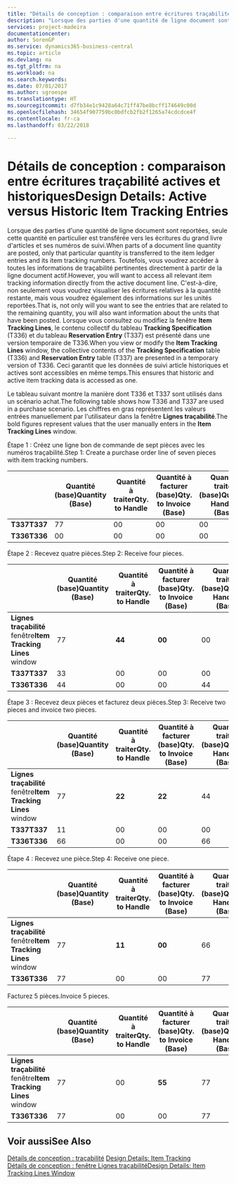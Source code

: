 ```yaml
---
title: "Détails de conception : comparaison entre écritures traçabilité actives et historiques | Microsoft Docs"
description: "Lorsque des parties d'une quantité de ligne document sont reportées, seule cette quantité en particulier est transférée vers les écritures du grand livre d'articles et ses numéros de suivi. Toutefois, vous voudrez accéder à toutes les informations de traçabilité pertinentes directement à partir de la ligne document actif. C'est-à-dire, non seulement vous voudrez visualiser les écritures relatives à la quantité restante, mais vous voudrez également des informations sur les unités reportées. Lorsque vous consultez ou modifiez la fenêtre **Item Tracking Lines**, le contenu collectif du tableau **Tracking Specification** (T336) et du tableau **Reservation Entry** (T337) est présenté dans une version temporaire de T336. Ceci garantit que les données de suivi article historiques et actives sont accessibles en même temps."
services: project-madeira
documentationcenter: 
author: SorenGP
ms.service: dynamics365-business-central
ms.topic: article
ms.devlang: na
ms.tgt_pltfrm: na
ms.workload: na
ms.search.keywords: 
ms.date: 07/01/2017
ms.author: sgroespe
ms.translationtype: HT
ms.sourcegitcommit: d7fb34e1c9428a64c71ff47be8bcff174649c00d
ms.openlocfilehash: 34654f907759bc0bdfcb2fb2f1265a74cdcdce4f
ms.contentlocale: fr-ca
ms.lasthandoff: 03/22/2018

---
```

# <a name="design-details-active-versus-historic-item-tracking-entries"></a><span data-ttu-id="87463-107">Détails de conception : comparaison entre écritures traçabilité actives et historiques</span><span class="sxs-lookup"><span data-stu-id="87463-107">Design Details: Active versus Historic Item Tracking Entries</span></span>
<span data-ttu-id="87463-108">Lorsque des parties d'une quantité de ligne document sont reportées, seule cette quantité en particulier est transférée vers les écritures du grand livre d'articles et ses numéros de suivi.</span><span class="sxs-lookup"><span data-stu-id="87463-108">When parts of a document line quantity are posted, only that particular quantity is transferred to the item ledger entries and its item tracking numbers.</span></span> <span data-ttu-id="87463-109">Toutefois, vous voudrez accéder à toutes les informations de traçabilité pertinentes directement à partir de la ligne document actif.</span><span class="sxs-lookup"><span data-stu-id="87463-109">However, you will want to access all relevant item tracking information directly from the active document line.</span></span> <span data-ttu-id="87463-110">C'est-à-dire, non seulement vous voudrez visualiser les écritures relatives à la quantité restante, mais vous voudrez également des informations sur les unités reportées.</span><span class="sxs-lookup"><span data-stu-id="87463-110">That is, not only will you want to see the entries that are related to the remaining quantity, you will also want information about the units that have been posted.</span></span> <span data-ttu-id="87463-111">Lorsque vous consultez ou modifiez la fenêtre **Item Tracking Lines**, le contenu collectif du tableau **Tracking Specification** (T336) et du tableau **Reservation Entry** (T337) est présenté dans une version temporaire de T336.</span><span class="sxs-lookup"><span data-stu-id="87463-111">When you view or modify the **Item Tracking Lines** window, the collective contents of the **Tracking Specification** table (T336) and **Reservation Entry** table (T337) are presented in a temporary version of T336.</span></span> <span data-ttu-id="87463-112">Ceci garantit que les données de suivi article historiques et actives sont accessibles en même temps.</span><span class="sxs-lookup"><span data-stu-id="87463-112">This ensures that historic and active item tracking data is accessed as one.</span></span>  

 <span data-ttu-id="87463-113">Le tableau suivant montre la manière dont T336 et T337 sont utilisés dans un scénario achat.</span><span class="sxs-lookup"><span data-stu-id="87463-113">The following table shows how T336 and T337 are used in a purchase scenario.</span></span> <span data-ttu-id="87463-114">Les chiffres en gras représentent les valeurs entrées manuellement par l'utilisateur dans la fenêtre **Lignes traçabilité**.</span><span class="sxs-lookup"><span data-stu-id="87463-114">The bold figures represent values that the user manually enters in the **Item Tracking Lines** window.</span></span>  

 <span data-ttu-id="87463-115">Étape 1 : Créez une ligne bon de commande de sept pièces avec les numéros traçabilité.</span><span class="sxs-lookup"><span data-stu-id="87463-115">Step 1: Create a purchase order line of seven pieces with item tracking numbers.</span></span>  

||<span data-ttu-id="87463-116">**Quantité (base)**</span><span class="sxs-lookup"><span data-stu-id="87463-116">**Quantity (Base)**</span></span>|<span data-ttu-id="87463-117">**Quantité à traiter**</span><span class="sxs-lookup"><span data-stu-id="87463-117">**Qty. to Handle**</span></span>|<span data-ttu-id="87463-118">**Quantité à facturer (base)**</span><span class="sxs-lookup"><span data-stu-id="87463-118">**Qty. to Invoice (Base)**</span></span>|<span data-ttu-id="87463-119">**Quantité traitée (base)**</span><span class="sxs-lookup"><span data-stu-id="87463-119">**Quantity Handled (Base)**</span></span>|<span data-ttu-id="87463-120">**Quantité facturée (base)**</span><span class="sxs-lookup"><span data-stu-id="87463-120">**Quantity Invoiced (Base)**</span></span>|  
|-|----------------------------------------------|--------------------------------------------|------------------------------------------------------|-------------------------------------------------------|--------------------------------------------------------|  
|<span data-ttu-id="87463-121">**T337**</span><span class="sxs-lookup"><span data-stu-id="87463-121">**T337**</span></span>|<span data-ttu-id="87463-122">7</span><span class="sxs-lookup"><span data-stu-id="87463-122">7</span></span>|<span data-ttu-id="87463-123">0</span><span class="sxs-lookup"><span data-stu-id="87463-123">0</span></span>|<span data-ttu-id="87463-124">0</span><span class="sxs-lookup"><span data-stu-id="87463-124">0</span></span>|<span data-ttu-id="87463-125">0</span><span class="sxs-lookup"><span data-stu-id="87463-125">0</span></span>|<span data-ttu-id="87463-126">0</span><span class="sxs-lookup"><span data-stu-id="87463-126">0</span></span>|  
|<span data-ttu-id="87463-127">**T336**</span><span class="sxs-lookup"><span data-stu-id="87463-127">**T336**</span></span>|<span data-ttu-id="87463-128">0</span><span class="sxs-lookup"><span data-stu-id="87463-128">0</span></span>|<span data-ttu-id="87463-129">0</span><span class="sxs-lookup"><span data-stu-id="87463-129">0</span></span>|<span data-ttu-id="87463-130">0</span><span class="sxs-lookup"><span data-stu-id="87463-130">0</span></span>|<span data-ttu-id="87463-131">0</span><span class="sxs-lookup"><span data-stu-id="87463-131">0</span></span>|<span data-ttu-id="87463-132">0</span><span class="sxs-lookup"><span data-stu-id="87463-132">0</span></span>|  

 <span data-ttu-id="87463-133">Étape 2 : Recevez quatre pièces.</span><span class="sxs-lookup"><span data-stu-id="87463-133">Step 2: Receive four pieces.</span></span>  

||<span data-ttu-id="87463-134">**Quantité (base)**</span><span class="sxs-lookup"><span data-stu-id="87463-134">**Quantity (Base)**</span></span>|<span data-ttu-id="87463-135">**Quantité à traiter**</span><span class="sxs-lookup"><span data-stu-id="87463-135">**Qty. to Handle**</span></span>|<span data-ttu-id="87463-136">**Quantité à facturer (base)**</span><span class="sxs-lookup"><span data-stu-id="87463-136">**Qty. to Invoice (Base)**</span></span>|<span data-ttu-id="87463-137">**Quantité traitée (base)**</span><span class="sxs-lookup"><span data-stu-id="87463-137">**Quantity Handled (Base)**</span></span>|<span data-ttu-id="87463-138">**Quantité facturée (base)**</span><span class="sxs-lookup"><span data-stu-id="87463-138">**Quantity Invoiced (Base)**</span></span>|  
|-|----------------------------------------------|--------------------------------------------|------------------------------------------------------|-------------------------------------------------------|--------------------------------------------------------|  
|<span data-ttu-id="87463-139">**Lignes traçabilité** fenêtre</span><span class="sxs-lookup"><span data-stu-id="87463-139">**Item Tracking Lines** window</span></span>|<span data-ttu-id="87463-140">7</span><span class="sxs-lookup"><span data-stu-id="87463-140">7</span></span>|<span data-ttu-id="87463-141">**4**</span><span class="sxs-lookup"><span data-stu-id="87463-141">**4**</span></span>|<span data-ttu-id="87463-142">**0**</span><span class="sxs-lookup"><span data-stu-id="87463-142">**0**</span></span>|<span data-ttu-id="87463-143">0</span><span class="sxs-lookup"><span data-stu-id="87463-143">0</span></span>|<span data-ttu-id="87463-144">0</span><span class="sxs-lookup"><span data-stu-id="87463-144">0</span></span>|  
|<span data-ttu-id="87463-145">**T337**</span><span class="sxs-lookup"><span data-stu-id="87463-145">**T337**</span></span>|<span data-ttu-id="87463-146">3</span><span class="sxs-lookup"><span data-stu-id="87463-146">3</span></span>|<span data-ttu-id="87463-147">0</span><span class="sxs-lookup"><span data-stu-id="87463-147">0</span></span>|<span data-ttu-id="87463-148">0</span><span class="sxs-lookup"><span data-stu-id="87463-148">0</span></span>|<span data-ttu-id="87463-149">0</span><span class="sxs-lookup"><span data-stu-id="87463-149">0</span></span>|<span data-ttu-id="87463-150">0</span><span class="sxs-lookup"><span data-stu-id="87463-150">0</span></span>|  
|<span data-ttu-id="87463-151">**T336**</span><span class="sxs-lookup"><span data-stu-id="87463-151">**T336**</span></span>|<span data-ttu-id="87463-152">4</span><span class="sxs-lookup"><span data-stu-id="87463-152">4</span></span>|<span data-ttu-id="87463-153">0</span><span class="sxs-lookup"><span data-stu-id="87463-153">0</span></span>|<span data-ttu-id="87463-154">0</span><span class="sxs-lookup"><span data-stu-id="87463-154">0</span></span>|<span data-ttu-id="87463-155">4</span><span class="sxs-lookup"><span data-stu-id="87463-155">4</span></span>|<span data-ttu-id="87463-156">0</span><span class="sxs-lookup"><span data-stu-id="87463-156">0</span></span>|  

 <span data-ttu-id="87463-157">Étape 3 : Recevez deux pièces et facturez deux pièces.</span><span class="sxs-lookup"><span data-stu-id="87463-157">Step 3: Receive two pieces and invoice two pieces.</span></span>  

||<span data-ttu-id="87463-158">**Quantité (base)**</span><span class="sxs-lookup"><span data-stu-id="87463-158">**Quantity (Base)**</span></span>|<span data-ttu-id="87463-159">**Quantité à traiter**</span><span class="sxs-lookup"><span data-stu-id="87463-159">**Qty. to Handle**</span></span>|<span data-ttu-id="87463-160">**Quantité à facturer (base)**</span><span class="sxs-lookup"><span data-stu-id="87463-160">**Qty. to Invoice (Base)**</span></span>|<span data-ttu-id="87463-161">**Quantité traitée (base)**</span><span class="sxs-lookup"><span data-stu-id="87463-161">**Quantity Handled (Base)**</span></span>|<span data-ttu-id="87463-162">**Quantité facturée (base)**</span><span class="sxs-lookup"><span data-stu-id="87463-162">**Quantity Invoiced (Base)**</span></span>|  
|-|----------------------------------------------|--------------------------------------------|------------------------------------------------------|-------------------------------------------------------|--------------------------------------------------------|  
|<span data-ttu-id="87463-163">**Lignes traçabilité** fenêtre</span><span class="sxs-lookup"><span data-stu-id="87463-163">**Item Tracking Lines** window</span></span>|<span data-ttu-id="87463-164">7</span><span class="sxs-lookup"><span data-stu-id="87463-164">7</span></span>|<span data-ttu-id="87463-165">**2**</span><span class="sxs-lookup"><span data-stu-id="87463-165">**2**</span></span>|<span data-ttu-id="87463-166">**2**</span><span class="sxs-lookup"><span data-stu-id="87463-166">**2**</span></span>|<span data-ttu-id="87463-167">4</span><span class="sxs-lookup"><span data-stu-id="87463-167">4</span></span>|<span data-ttu-id="87463-168">0</span><span class="sxs-lookup"><span data-stu-id="87463-168">0</span></span>|  
|<span data-ttu-id="87463-169">**T337**</span><span class="sxs-lookup"><span data-stu-id="87463-169">**T337**</span></span>|<span data-ttu-id="87463-170">1</span><span class="sxs-lookup"><span data-stu-id="87463-170">1</span></span>|<span data-ttu-id="87463-171">0</span><span class="sxs-lookup"><span data-stu-id="87463-171">0</span></span>|<span data-ttu-id="87463-172">0</span><span class="sxs-lookup"><span data-stu-id="87463-172">0</span></span>|<span data-ttu-id="87463-173">0</span><span class="sxs-lookup"><span data-stu-id="87463-173">0</span></span>|<span data-ttu-id="87463-174">0</span><span class="sxs-lookup"><span data-stu-id="87463-174">0</span></span>|  
|<span data-ttu-id="87463-175">**T336**</span><span class="sxs-lookup"><span data-stu-id="87463-175">**T336**</span></span>|<span data-ttu-id="87463-176">6</span><span class="sxs-lookup"><span data-stu-id="87463-176">6</span></span>|<span data-ttu-id="87463-177">0</span><span class="sxs-lookup"><span data-stu-id="87463-177">0</span></span>|<span data-ttu-id="87463-178">0</span><span class="sxs-lookup"><span data-stu-id="87463-178">0</span></span>|<span data-ttu-id="87463-179">6</span><span class="sxs-lookup"><span data-stu-id="87463-179">6</span></span>|<span data-ttu-id="87463-180">2</span><span class="sxs-lookup"><span data-stu-id="87463-180">2</span></span>|  

 <span data-ttu-id="87463-181">Étape 4 : Recevez une pièce.</span><span class="sxs-lookup"><span data-stu-id="87463-181">Step 4: Receive one piece.</span></span>  

||<span data-ttu-id="87463-182">**Quantité (base)**</span><span class="sxs-lookup"><span data-stu-id="87463-182">**Quantity (Base)**</span></span>|<span data-ttu-id="87463-183">**Quantité à traiter**</span><span class="sxs-lookup"><span data-stu-id="87463-183">**Qty. to Handle**</span></span>|<span data-ttu-id="87463-184">**Quantité à facturer (base)**</span><span class="sxs-lookup"><span data-stu-id="87463-184">**Qty. to Invoice (Base)**</span></span>|<span data-ttu-id="87463-185">**Quantité traitée (base)**</span><span class="sxs-lookup"><span data-stu-id="87463-185">**Quantity Handled (Base)**</span></span>|<span data-ttu-id="87463-186">**Quantité facturée (base)**</span><span class="sxs-lookup"><span data-stu-id="87463-186">**Quantity Invoiced (Base)**</span></span>|  
|-|----------------------------------------------|--------------------------------------------|------------------------------------------------------|-------------------------------------------------------|--------------------------------------------------------|  
|<span data-ttu-id="87463-187">**Lignes traçabilité** fenêtre</span><span class="sxs-lookup"><span data-stu-id="87463-187">**Item Tracking Lines** window</span></span>|<span data-ttu-id="87463-188">7</span><span class="sxs-lookup"><span data-stu-id="87463-188">7</span></span>|<span data-ttu-id="87463-189">**1**</span><span class="sxs-lookup"><span data-stu-id="87463-189">**1**</span></span>|<span data-ttu-id="87463-190">**0**</span><span class="sxs-lookup"><span data-stu-id="87463-190">**0**</span></span>|<span data-ttu-id="87463-191">6</span><span class="sxs-lookup"><span data-stu-id="87463-191">6</span></span>|<span data-ttu-id="87463-192">2</span><span class="sxs-lookup"><span data-stu-id="87463-192">2</span></span>|  
|<span data-ttu-id="87463-193">**T336**</span><span class="sxs-lookup"><span data-stu-id="87463-193">**T336**</span></span>|<span data-ttu-id="87463-194">7</span><span class="sxs-lookup"><span data-stu-id="87463-194">7</span></span>|<span data-ttu-id="87463-195">0</span><span class="sxs-lookup"><span data-stu-id="87463-195">0</span></span>|<span data-ttu-id="87463-196">0</span><span class="sxs-lookup"><span data-stu-id="87463-196">0</span></span>|<span data-ttu-id="87463-197">7</span><span class="sxs-lookup"><span data-stu-id="87463-197">7</span></span>|<span data-ttu-id="87463-198">2</span><span class="sxs-lookup"><span data-stu-id="87463-198">2</span></span>|  

 <span data-ttu-id="87463-199">Facturez 5 pièces.</span><span class="sxs-lookup"><span data-stu-id="87463-199">Invoice 5 pieces.</span></span>  

||<span data-ttu-id="87463-200">**Quantité (base)**</span><span class="sxs-lookup"><span data-stu-id="87463-200">**Quantity (Base)**</span></span>|<span data-ttu-id="87463-201">**Quantité à traiter**</span><span class="sxs-lookup"><span data-stu-id="87463-201">**Qty. to Handle**</span></span>|<span data-ttu-id="87463-202">**Quantité à facturer (base)**</span><span class="sxs-lookup"><span data-stu-id="87463-202">**Qty. to Invoice (Base)**</span></span>|<span data-ttu-id="87463-203">**Quantité traitée (base)**</span><span class="sxs-lookup"><span data-stu-id="87463-203">**Quantity Handled (Base)**</span></span>|<span data-ttu-id="87463-204">**Quantité facturée (base)**</span><span class="sxs-lookup"><span data-stu-id="87463-204">**Quantity Invoiced (Base)**</span></span>|  
|-|----------------------------------------------|--------------------------------------------|------------------------------------------------------|-------------------------------------------------------|--------------------------------------------------------|  
|<span data-ttu-id="87463-205">**Lignes traçabilité** fenêtre</span><span class="sxs-lookup"><span data-stu-id="87463-205">**Item Tracking Lines** window</span></span>|<span data-ttu-id="87463-206">7</span><span class="sxs-lookup"><span data-stu-id="87463-206">7</span></span>|<span data-ttu-id="87463-207">0</span><span class="sxs-lookup"><span data-stu-id="87463-207">0</span></span>|<span data-ttu-id="87463-208">**5**</span><span class="sxs-lookup"><span data-stu-id="87463-208">**5**</span></span>|<span data-ttu-id="87463-209">7</span><span class="sxs-lookup"><span data-stu-id="87463-209">7</span></span>|<span data-ttu-id="87463-210">2</span><span class="sxs-lookup"><span data-stu-id="87463-210">2</span></span>|  
|<span data-ttu-id="87463-211">**T336**</span><span class="sxs-lookup"><span data-stu-id="87463-211">**T336**</span></span>|<span data-ttu-id="87463-212">7</span><span class="sxs-lookup"><span data-stu-id="87463-212">7</span></span>|<span data-ttu-id="87463-213">0</span><span class="sxs-lookup"><span data-stu-id="87463-213">0</span></span>|<span data-ttu-id="87463-214">0</span><span class="sxs-lookup"><span data-stu-id="87463-214">0</span></span>|<span data-ttu-id="87463-215">7</span><span class="sxs-lookup"><span data-stu-id="87463-215">7</span></span>|<span data-ttu-id="87463-216">7</span><span class="sxs-lookup"><span data-stu-id="87463-216">7</span></span>|  

## <a name="see-also"></a><span data-ttu-id="87463-217">Voir aussi</span><span class="sxs-lookup"><span data-stu-id="87463-217">See Also</span></span>  
 <span data-ttu-id="87463-218">[Détails de conception : traçabilité](design-details-item-tracking.md) </span><span class="sxs-lookup"><span data-stu-id="87463-218">[Design Details: Item Tracking](design-details-item-tracking.md) </span></span>  
 [<span data-ttu-id="87463-219">Détails de conception : fenêtre Lignes traçabilité</span><span class="sxs-lookup"><span data-stu-id="87463-219">Design Details: Item Tracking Lines Window</span></span>](design-details-item-tracking-lines-window.md)

